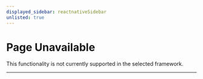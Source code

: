 ```yaml
---
displayed_sidebar: reactnativeSidebar
unlisted: true
---
```


# Page Unavailable

This functionality is not currently supported in the selected framework.

---
